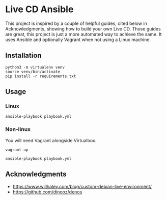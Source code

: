 # Live CD Ansible

This project is inspired by a couple of helpful guides, cited below in Acknowledgments, showing
how to build your own Live CD.
Those guides are great, this project is just a more automated way to achieve the same. It uses
Ansible and optionally Vagrant when not using a Linux machine.

## Installation

```
python3 -m virtualenv venv
source venv/bin/activate
pip install -r requirements.txt
```

## Usage

### Linux

```
ansible-playbook playbook.yml
```

### Non-linux
You will need Vagrant alongside Virtualbox.

```
vagrant up
```

```
ansible-playbook playbook.yml
```

## Acknowledgments
* https://www.willhaley.com/blog/custom-debian-live-environment/
* https://github.com/dinooz/denos